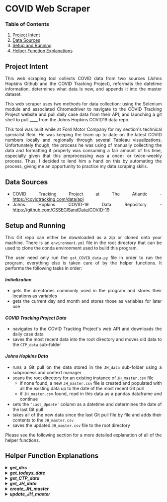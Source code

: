# COVID Web Scraper
<div align="justify">   


### Table of Contents
1. [Project Intent](#intent)
2. [Data Sources](#data_sources)
3. [Setup and Running](#setup)
4. [Helper Function Explanations](#helper_fcns)


## Project Intent  <a name="intent"></a>
This web scraping tool collects COVID data from two sources (Johns Hopkins Github and the COVID Tracking Project), reformats the datetime information, determines what data is new, and appends it into the master dataset.

This web scraper uses two methods for data collection: using the Selenium module and associated Chromedriver to navigate to the COVID Tracking Project website and pull daily case data from their API, and launching a git shell to pull ____ from the Johns Hopkins COVID19 data repo.

This tool was built while at Ford Motor Company for my section's technical specialist Reid.  He was keeping the team up to date on the latest COVID numbers locally and regionally through several Tableau visualizations.  Unfortunately though, the process he was using of manually collecting the data and formatting it properly was consuming a fair amount of his time, especially given that this preprocessing was a once- or twice-weekly process.  Thus, I decided to lend him a hand on this by automating the process, giving me an opportunity to practice my data scraping skills.


## Data Sources  <a name="data_sources"></a>
* COVID Tracking Project at The Atlantic - https://covidtracking.com/data/api
* Johns Hopkins COVID-19 Data Repository - https://github.com/CSSEGISandData/COVID-19


## Setup and Running  <a name="setup"></a>

This Git repo can either be downloaded as a zip or cloned onto your machine.  There is an `environment.yml` file in the root directory that can be used to clone the conda environment used to build this program.

The user need only run the `get_COVID_data.py` file in order to run the program, everything else is taken care of by the helper functions.  It performs the following tasks in order:

#### *Initialization*
* gets the directories commonly used in the program and stores their locations as variables
* gets the current day and month and stores those as variables for later use

#### *COVID Tracking Project Data*
* navigates to the COVID Tracking Project's web API and downloads the daily case data
* saves the most recent data into the root directory and moves old data to the `CTP_data` sub-folder

#### *Johns Hopkins Data*
* runs a Git pull on the data stored in the `JH_data` sub-folder using a subprocess and context manager
* scans the root directory for an existing instance of `JH_master.csv` file
    * if none found, a new `JH_master.csv` file is created and populated with all the existing data up to the date of the most recent Git pull
    * if `JH_master.csv` found, read in this data as a pandas dataframe and continue
* sets the `'Last_Update'` column as a datetime and determines the date of the last Git pull
* takes all of the new data since the last Git pull file by file and adds their contents to the `JH_master.csv`
* saves the updated `JH_master.csv` file to the root directory

Please see the following section for a more detailed explanation of all of the helper functions. 


## Helper Function Explanations  <a name="helper_fcns"></a>

<details><summary><strong><em>get_dirs</em></strong></summary>
<p>

This function returns the locations of four directories commonly used throughout the program.  The subsequent helper files require many of these directories as inputs. The four directory outputs are as follows:

* `root_dir` - the root directory on the host machine
* `helper_files_dir` - the sub-directory containing all the helper files and modules
* `CTP_data_dir` - the directory where historical daily CTP reports will be moved to
* `JH_data_dir` - the sub-directory within the JH github repo where the daily reports are stored

</p>
</details>

<details><summary><strong><em>get_todays_date</em></strong></summary>
<p>

This function simply returns the day and month at the time of running the program using the `datetime` module.  They are stored as the following variables:

* `current_day`
* `current_month`

These variables are used in the `get_CTP_data` function for file labeling purposes.

</p>
</details>

<details><summary><strong><em>get_CTP_data</em></strong></summary>
<p>

Fix

This function does the hard yards of getting the COVID Tracking Project (CTP) data, formatting the filename, moving the new data to where it needs to be.

Selenium is powering the driver functionality to navigate within the browser.  After accessing the COVID Tracking Project's website, the driver clicks its way to the link where the target data is stored.

One snag discovered during robustness testing was that sometimes the browser would timeout after requesting data from the API and the data would not be successfully downloaded.  Thus, I implemented my own timer to restart the process if the browser timeout issue occurred.

Since these files contain daily data, the last part of this function will scan the contents of the root directory for an existing daily file and move it to the CTP_data sub-folder if it exists.  It's only at this point that the newly-downloaded daily file is renamed to include the `current_day` and `current_month` (from `get_todays_date` function) and moved to the root directory.

</p>
</details>

<details><summary><strong><em>get_JH_data</em></strong></summary>
<p>

This function performs a Git pull on the JH repo stored in the `JH_data` subfolder.  It uses the `GitPython` module by creating a Git class object, giving it the `JH_data_dir` as the target folder, and using the pull() method to perform the git pull.

</p>
</details>

<details><summary><strong><em>create_JH_master</em></strong></summary>
<p>

This function creates a new `JH_master.csv` file if one does not already exist in the `root_dir`.  It loops thru all of the existing files in the `JH_data`

</p>
</details>

<details><summary><strong><em>update_JH_master</em></strong></summary>
<p>

This function performs three separate tasks:

* Sets the `'Last_Update'` column in the `JH_master` dataframe to a datetime data type and drops the time portion
* Determines the date of the most recent Git pull by shifting the last date entry back by 1 day (i.e. daily files labeled 12-08-2020 contains data dated as 12-09-2020)
* Determines the new data that need to be appended to `JH_master` and loops thru these files, concatenating them to `JH_master`
* Saves the `JH_master` dataframe to the root directory

</p>
</details>




</div> 